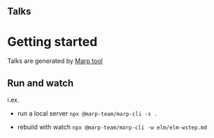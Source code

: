 Talks
---

# Getting started

Talks are generated by [Marp tool](https://github.com/marp-team/marp-cli)

## Run and watch

i.ex.
* run a local server `npx @marp-team/marp-cli -s .`

* rebuild with watch `npx @marp-team/marp-cli -w elm/elm-wstep.md`
